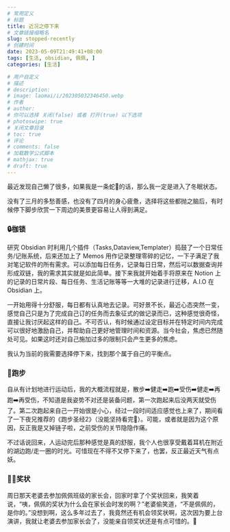 ```yaml
---
# 常用定义
# 标题
title: 近况之停下来
# 文章链接缩略名
slug: stopped-recently
# 创建时间
date: 2023-05-09T21:49:41+08:00
tags: [生活, obsidian, 佩佩, ]
categories: [生活]

# 用户自定义
# 描述
# description: 
# image: laomai/i/202305032346450.webp
# 作者
# author: 
# 你可以选择 关闭(false) 或者 打开(true) 以下选项
# photoswipe: true
# 关闭文章目录
# toc: true
# 评论
# comments: false
# 加载数学公式脚本
# mathjax: true
# draft: true
---
```


最近发现自己懒了很多，如果我是一条蛇🐍的话，那么我一定是进入了冬眠状态。

没有了三月的多愁善感，也没有了四月的身心疲惫，选择将这些都抛之脑后，有时候停下脚步欣赏一下周边的美景更容易让人得到满足。

### 🔒枷锁

研究 Obsidian 时利用几个插件（Tasks,Dataview,Templater）捣鼓了一个日常任务/记账系统，后来还加上了 Memos 用作记录整理零碎的记忆，一下子满足了我对笔记软件的所有需求。可以添加每日任务，记录每日日常，然后可以数据查询并形成双链，我的需求其实就是如此简单。接下来我就开始着手将原来在 Notion 上的记录的日常片段、每日任务、生活记账等等一大堆的记录进行迁移，A.I.O 在 Obsidian 上。

一开始用得十分舒服，每日都有认真地去记录。可好景不长，最近心态突然一变，感觉自己只是为了完成自己订的任务而去象征式的做记录而已，这种感觉很奇怪，直接让我讨厌起这样的自己。不可否认，有时候通过设定目标并在特定时间内完成可以很好地激励自己，并帮助自己更好地管理时间和资源。当今社会，焦虑已然随处可见。如果这时还对自己施加过多的限制只会产生更多的焦虑。

我认为当前的我需要选择停下来，找到那个属于自己的平衡点。

### 🏃跑步

自从有计划地进行运动后，我的大概流程就是，散步➡️健走➡️跑➡️受伤➡️健走➡️再跑➡️再受伤，不知道是我姿势不对还是装备问题，第一次跑起来后没两天就受伤了。第二次跑起来自己一开始很是小心，经过一段时间适应感觉也上来了，期间看了一下夜兄推荐的《跑步圣经2》（没能坚持看完😬）。可能，或者就是因为这个原因，反正我是又掉链子啦，之前受伤的关节隐隐作痛。

不过话说回来，人运动完后那种感觉是真的舒服，我个人也很享受戴着耳机在附近的湖边跑/走一圈的时光。可惜现在不得不又停下来了，也罢，反正最近天气有点妖。

### 🤷🏻奖状

周日那天老婆去参加佩佩班级的家长会，回家时拿了个奖状回来，我笑着说，“咦，佩佩的奖状为什么会在家长会时发的啊？”老婆偷笑道，“不是佩佩的，是你的。”没想到啊，这么多年过去了，我竟然还有机会领奖状啊，这次因为要上台演讲，我就让老婆去参加家长会了，没能亲自领奖状还是有点可惜的。🤭
